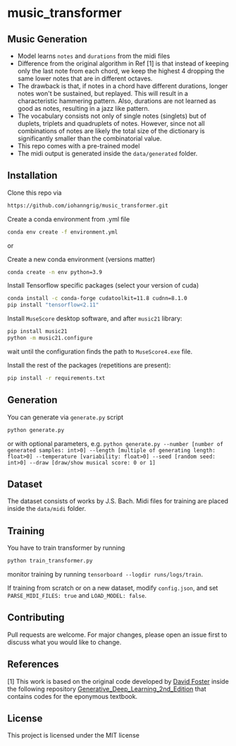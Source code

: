 # music_transformer

## Music Generation

* Model learns `notes` and `durations` from the midi files
* Difference from the original algorithm in Ref [1] is that instead of keeping only the last note from each chord, we keep the highest 4 dropping the same lower notes that are in different octaves.
* The drawback is that, if notes in a chord have different durations, longer notes won't be sustained, but replayed. This will result in a characteristic hammering pattern. Also, durations are not learned as good as notes, resulting in a jazz like pattern.
* The vocabulary consists not only of single notes (singlets) but of duplets, triplets and quadruplets of notes. However, since not all combinations of notes are likely the total size of the dictionary is significantly smaller than the combinatorial value. 
* This repo comes with a pre-trained model
* The midi output is generated inside the `data/generated` folder.

## Installation

Clone this repo via
```bash
https://github.com/iohanngrig/music_transformer.git
```

Create a conda environment from .yml file

```bash
conda env create -f environment.yml
```

or

Create a new conda environment (versions matter)

```bash
conda create -n env python=3.9
```

Install Tensorflow specific packages (select your version of cuda)

```bash
conda install -c conda-forge cudatoolkit=11.8 cudnn=8.1.0
pip install "tensorflow<2.11"
```

Install `MuseScore` desktop software, and after `music21` library:

```bash
pip install music21
python -m music21.configure 
```
wait until the configuration finds the path to `MuseScore4.exe` file.

Install the rest of the packages (repetitions are present):

```bash
pip install -r requirements.txt
```

## Generation 

You can generate via `generate.py` script

```bash
python generate.py
```
or with optional parameters, e.g. `python generate.py --number [number of generated samples: int>0] --length [multiple of generating length: float>0] --temperature [variability: float>0] --seed [random seed: int>0] --draw [draw/show musical score: 0 or 1]`

## Dataset

The dataset consists of works by J.S. Bach. Midi files for training are placed inside the `data/midi` folder. 

## Training

You have to train transformer by running

```bash
python train_transformer.py
```
monitor training by running `tensorboard --logdir runs/logs/train`.

If training from scratch or on a new dataset, modify `config.json`, and set `PARSE_MIDI_FILES: true` and `LOAD_MODEL: false`. 

## Contributing

Pull requests are welcome. For major changes, please open an issue first to discuss what you would like to change. 

## References

[1] This work is based on the original code developed by [David Foster](https://github.com/davidADSP) inside the following repository [Generative_Deep_Learning_2nd_Edition](https://github.com/davidADSP/Generative_Deep_Learning_2nd_Edition) that contains codes for the eponymous textbook.

## License

This project is licensed under the MIT license